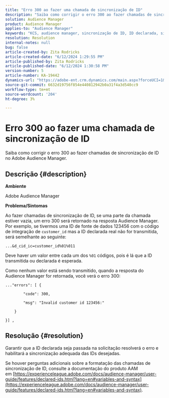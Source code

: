 ```yaml
---
title: "Erro 300 ao fazer uma chamada de sincronização de ID"
description: "Saiba como corrigir o erro 300 ao fazer chamadas de sincronização de ID no Adobe Audience Manager."
solution: Audience Manager
product: Audience Manager
applies-to: "Audience Manager"
keywords: "KCS, audience manager, sincronização de ID, ID declarada, sincronização de ID do cliente, ID do cliente, sincronização online"
resolution: Resolution
internal-notes: null
bug: false
article-created-by: Zita Rodricks
article-created-date: "6/12/2024 1:29:55 PM"
article-published-by: Zita Rodricks
article-published-date: "6/12/2024 1:30:58 PM"
version-number: 5
article-number: KA-19442
dynamics-url: "https://adobe-ent.crm.dynamics.com/main.aspx?forceUCI=1&pagetype=entityrecord&etn=knowledgearticle&id=8ce4fcd7-bf28-ef11-840b-000d3a372703"
source-git-commit: 6632d19756f854e440812942b0a31f4a3d540cc9
workflow-type: tm+mt
source-wordcount: '204'
ht-degree: 3%

---
```


# Erro 300 ao fazer uma chamada de sincronização de ID


Saiba como corrigir o erro 300 ao fazer chamadas de sincronização de ID no Adobe Audience Manager.

## Descrição {#description}


<b>Ambiente</b>

Adobe Audience Manager

<b>Problema/Sintomas</b>

Ao fazer chamadas de sincronização de ID, se uma parte da chamada estiver vazia, um erro 300 será retornado na resposta Audience Manager. Por exemplo, se tivermos uma ID de fonte de dados 123456 com o código de integração de `customer_id` mas a ID declarada real não for transmitida, será semelhante ao seguinte:

`...&d_cid_ic=customer_id%01%011`

Deve haver um valor entre cada um dos `%01` códigos, pois é lá que a ID transmitida ou declarada é esperada.

Como nenhum valor está sendo transmitido, quando a resposta do Audience Manager for retornada, você verá o erro 300:




```
..."errors": [ {

        "code": 300,

        "msg": "Invalid customer id 123456:"

    }

}] ,
```





## Resolução {#resolution}


Garantir que a ID declarada seja passada na solicitação resolverá o erro e habilitará a sincronização adequada das IDs desejadas.

Se houver perguntas adicionais sobre a formatação das chamadas de sincronização de ID, consulte a documentação do produto AAM em [https://experienceleague.adobe.com/docs/audience-manager/user-guide/features/declared-ids.html?lang=en#variables-and-syntax](https://experienceleague.adobe.com/docs/audience-manager/user-guide/features/declared-ids.html?lang=en#variables-and-syntax).
